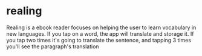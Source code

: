 # realing

Realing is a ebook reader focuses on helping the user to learn vocabulary in new languages. If you tap on a word, the app will translate and storage it. If you tap two times it's going to translate the sentence, and tapping 3 times you'll see the paragraph's translation
